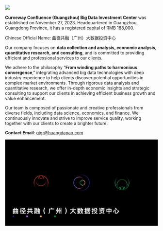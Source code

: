 ![](cc_logo.gif)

**Curveway Confluence (Guangzhou) Big Data Investment Center** was established on November 27, 2023. Headquartered in Guangzhou, Guangdong Province, it has a registered capital of RMB 188,000.

Chinese Official Name: 曲径共融（广州）大数据投资中心

Our company focuses on **data collection and analysis, economic analysis, quantitative research, and consulting**, and is committed to providing efficient and professional services to our clients.

We adhere to the philosophy “**From winding paths to harmonious convergence**,” integrating advanced big data technologies with deep industry experience to help clients discover potential opportunities in complex market environments. Through rigorous data analysis and quantitative research, we offer in-depth economic insights and strategic consulting to support our clients in achieving efficient business growth and value enhancement.

Our team is composed of passionate and creative professionals from diverse fields, including data science, economics, and finance. We continuously innovate and strive to improve service quality, working together with our clients to create a brighter future.

**Contact Email**: qjgr@huangdapao.com

![](cc_logo_still.jpg)
